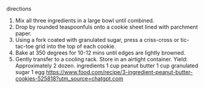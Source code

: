 directions
1. Mix all three ingredients in a large bowl until combined.
2. Drop by rounded teaspoonfuls onto a cookie sheet lined with parchment paper.
3. Using a fork coated with granulated sugar, press a criss-cross or tic-tac-toe grid into the top of each cookie.
4. Bake at 350 degrees for 10-12 mins until edges are lightly browned.
5. Gently transfer to a cooling rack. Store in an airtight container.
Yield: Approximately 2 dozen.
ingredients
1
cup peanut butter
1
cup granulated sugar
1
egg
https://www.food.com/recipe/3-ingredient-peanut-butter-cookies-525818?utm_source=chatgpt.com